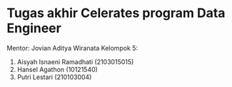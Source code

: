 # Tugas akhir Celerates program Data Engineer
Mentor: Jovian Aditya Wiranata
Kelompok 5:
1. Aisyah Isnaeni Ramadhati (2103015015)
2. Hansel Agathon (10121540)
3. Putri Lestari (210103004)
